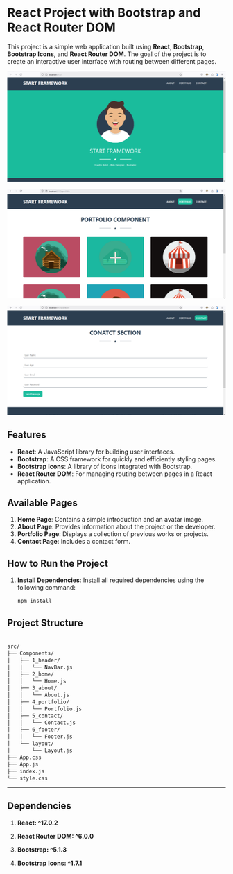 # React Project with Bootstrap and React Router DOM

This project is a simple web application built using **React**, **Bootstrap**, **Bootstrap Icons**, and **React Router DOM**. The goal of the project is to create an interactive user interface with routing between different pages.
<p align="center">
  <kbd>
    <img src="./public/preview_1.png"></img>
  </kbd>
</p>
<p align="center">
  <kbd>
    <img src="./public/preview_2.png"></img>
  </kbd>
</p>
<p align="center">
  <kbd>
    <img src="./public/preview_3.png"></img>
  </kbd>
</p>

## Features

- **React**: A JavaScript library for building user interfaces.
- **Bootstrap**: A CSS framework for quickly and efficiently styling pages.
- **Bootstrap Icons**: A library of icons integrated with Bootstrap.
- **React Router DOM**: For managing routing between pages in a React application.

## Available Pages

1. **Home Page**: Contains a simple introduction and an avatar image.
2. **About Page**: Provides information about the project or the developer.
3. **Portfolio Page**: Displays a collection of previous works or projects.
4. **Contact Page**: Includes a contact form.

## How to Run the Project

1. **Install Dependencies**: Install all required dependencies using the following command:

   ```bash
   npm install
## Project Structure

```plaintext

src/
├── Components/
│   ├── 1_header/
│   │   └── NavBar.js
│   ├── 2_home/
│   │   └── Home.js
│   ├── 3_about/
│   │   └── About.js
│   ├── 4_portfolio/
│   │   └── Portfolio.js
│   ├── 5_contact/
│   │   └── Contact.js
│   ├── 6_footer/
│   │   └── Footer.js
│   └── layout/
│       └── Layout.js
├── App.css
├── App.js
├── index.js
└── style.css
```

---

## Dependencies

1. **React: ^17.0.2**

2. **React Router DOM: ^6.0.0**

3. **Bootstrap: ^5.1.3**

4. **Bootstrap Icons: ^1.7.1**